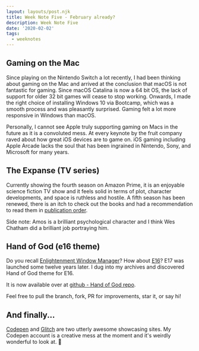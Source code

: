 ```yaml
---
layout: layouts/post.njk
title: Week Note Five - February already?
description: Week Note Five
date: '2020-02-02'
tags:
  - weeknotes
---
```



## Gaming on the Mac

Since playing on the Nintendo Switch a lot recently, I had been thinking about gaming on the Mac and arrived at the conclusion that macOS is not fantastic for gaming. Since macOS Catalina is now a 64 bit OS, the lack of support for older 32 bit games will cease to stop working. Onwards, I made the right choice of installing Windows 10 via Bootcamp, which was a smooth process and was pleasantly surprised. Gaming felt a lot more responsive in Windows than macOS.

Personally, I cannot see Apple truly supporting gaming on Macs in the future as it is a convoluted mess. At every keynote by the fruit company raved about how great iOS devices are to game on. iOS gaming including Apple Arcade lacks the soul that has been ingrained in Nintendo, Sony, and Microsoft for many years. 

## The Expanse (TV series)

Currently showing the fourth season on Amazon Prime, it is an enjoyable science fiction TV show and it feels solid in terms of plot, character developments, and space is ruthless and hostile. A fifth season has been renewed, there is an itch to check out the books and had a recommendation to read them in [publication order]([https://www.orbitbooks.net/expanse-books-james-s-a-corey/#bookorder](https://www.orbitbooks.net/expanse-books-james-s-a-corey/#bookorder)).

Side note: Amos is a brilliant psychological character and I think Wes Chatham did a brilliant job portraying him.

## Hand of God (e16 theme)

Do you recall [Enlightenment Window Manager]([https://www.enlightenment.org/](https://www.enlightenment.org/))? How about [E16]([https://en.wikipedia.org/wiki/Enlightenment_(software)#E16](https://en.wikipedia.org/wiki/Enlightenment_(software)#E16))? E17 was launched some twelve years later. I dug into my archives and discovered Hand of God theme for E16. 

It is now available over at [github - Hand of God repo]([https://github.com/craigbutcher/hand-of-god](https://github.com/craigbutcher/hand-of-god)).

Feel free to pull the branch, fork, PR for improvements, star it, or say hi!

## And finally...

[Codepen](https://codepen.io) and [Glitch](https://glitch.com) are two utterly awesome showcasing sites. My Codepen account is a creative mess at the moment and it's weirdly wonderful to look at. 🧐
